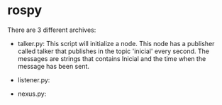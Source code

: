 # rospy
There are 3 different archives:

* talker.py: This script will initialize a node. This node has a publisher called talker that publishes in the topic 'inicial' every second. The messages are strings that contains Inicial and the time when the message has been sent.

* listener.py: 

* nexus.py: 
